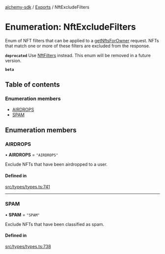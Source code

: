 [alchemy-sdk](../README.md) / [Exports](../modules.md) / NftExcludeFilters

# Enumeration: NftExcludeFilters

Enum of NFT filters that can be applied to a [getNftsForOwner](../classes/NftNamespace.md#getnftsforowner) request.
NFTs that match one or more of these filters are excluded from the response.

**`deprecated`** Use [NftFilters](NftFilters.md) instead. This enum will be removed in a
  future version.

**`beta`**

## Table of contents

### Enumeration members

- [AIRDROPS](NftExcludeFilters.md#airdrops)
- [SPAM](NftExcludeFilters.md#spam)

## Enumeration members

### AIRDROPS

• **AIRDROPS** = `"AIRDROPS"`

Exclude NFTs that have been airdropped to a user.

#### Defined in

[src/types/types.ts:741](https://github.com/alchemyplatform/alchemy-sdk-js/blob/432c999/src/types/types.ts#L741)

___

### SPAM

• **SPAM** = `"SPAM"`

Exclude NFTs that have been classified as spam.

#### Defined in

[src/types/types.ts:738](https://github.com/alchemyplatform/alchemy-sdk-js/blob/432c999/src/types/types.ts#L738)
